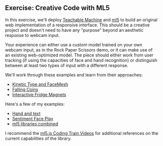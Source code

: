 ## Exercise: Creative Code with ML5

In this exercise, we'll deploy [Teachable Machine](imagescraping.md) and [ml5](ml5/index.html) to build an original web implementation of a responsive interface. This should be a creative project and doesn't need to have any "purpose" beyond an aesthetic response to webcam input. 

Your experience can either use a custom model trained on your own webcam input, as in the Rock Paper Scissors demo, or it can make use of an existing web-optimized model. The piece should either work from user tracking (if using the capacities of face and hand recognition) or distinguish between at least two types of input with a different response.

We'll work through these examples and learn from their approaches:

- [Kinetic Type and FaceMesh](https://editor.p5js.org/codingtrain/sketches/CITZ-7eyA)
- [Falling Coins](https://editor.p5js.org/pattvira/sketches/DCTLTHUyU)
- [Interactive Fridge Magnets](https://editor.p5js.org/pattvira/sketches/f3nZuIPZi)

Here's a few of my examples:

- [Hand and text](https://openprocessing.org/sketch/2557140)
- [Sentiment Face Play](https://openprocessing.org/sketch/2561411)
- [ml5 libraries combined](https://openprocessing.org/sketch/2563749)

I recommend the [ml5.js Coding Train Videos](https://youtu.be/2h8VArJ3gnQ?si=A4eMADxQ529uiY0x) for additional references on the current capabilities of the library.